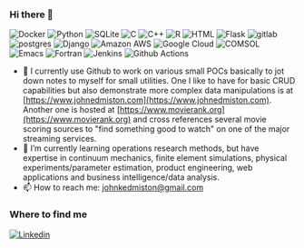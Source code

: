 ### Hi there 👋
![Docker](https://img.shields.io/badge/Docker-0CC1F3?style=flat-square&logo=docker&logoColor=white)
![Python](https://img.shields.io/badge/Python-3776AB?style=flat-square&logo=python&logoColor=white)
![SQLite](https://img.shields.io/badge/SQLite-07405E?style=flat-square&logo=sqlite&logoColor=white)
![C](https://img.shields.io/badge/C-00599C.svg?logo=c&logoColor=white)
![C++](https://img.shields.io/badge/C++-00599C.svg?logo=c%2B%2B&logoColor=white)
![R](https://img.shields.io/badge/R-276DC3.svg?logo=r&logoColor=white)
![HTML](https://img.shields.io/badge/HTML-239120.svg?logo=html5&logoColor=white)
![Flask](https://img.shields.io/badge/Flask-000.svg?logo=flask&logoColor=white)
![gitlab](https://img.shields.io/badge/Gitlab-330f63.svg?logo=gitlab&logoColor=white)
![postgres](https://img.shields.io/badge/postgres-316192.svg?logo=postgresql&logoColor=white)
![Django](https://img.shields.io/badge/Django-1572B6?style=flat-square&logo=django)
![Amazon AWS](https://img.shields.io/badge/AWS-232F3E?logo=amazon-aws&logoColor=white)
![Google Cloud](https://img.shields.io/badge/GCP-4285F4?logo=google-cloud&logoColor=white)
![COMSOL](https://img.shields.io/badge/Comsol-white?style=flat-square&logo=comsol)
![Emacs](https://img.shields.io/badge/Emacs-skyblue?style=flat-square&logo=gnuemacs)
![Fortran](https://img.shields.io/badge/Fortran-green?style=flat-square&logo=fortran)
![Jenkins](https://img.shields.io/badge/Jenkins-grey?style=flat-square&logo=jenkins)
![Github Actions](https://img.shields.io/badge/Github%20actions-lightgrey?style=flat-square&logo=githubactions)



- 🔭 I currently use Github to work on various small POCs basically to jot down notes to myself for small utilities. One I like to have for basic CRUD capabilities but also demonstrate more complex data manipulations is at [https://www.johnedmiston.com](https://www.johnedmiston.com). Another one is hosted at [https://www.movierank.org](https://www.movierank.org) and cross references several movie scoring sources to "find something good to watch" on one of the major streaming services. 
- 🌱 I’m currently learning operations research methods, but have expertise in continuum mechanics, finite element simulations, physical experiments/parameter estimation, product engineering, web applications and business intelligence/data analysis. 
- 📫 How to reach me: johnkedmiston@gmail.com

### Where to find me

[![Linkedin](https://img.shields.io/badge/LinkedIn-0077B5?style=flat-square&logo=linkedin&logoColor=white)](https://www.linkedin.com/in/jkedmiston/) 
<!--
**jkedmiston/jkedmiston** is a ✨ _special_ ✨ repository because its `README.md` (this file) appears on your GitHub profile.

Here are some ideas to get you started:

- 🔭 I’m currently working on ...
- ⚡ Fun fact: ...
- 👯 I’m looking to collaborate on ...
- 🤔 I’m looking for help with ...
- 💬 Ask me about ...

- 😄 Pronouns: ...

-->
